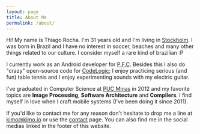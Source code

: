 ```yaml
---
layout: page
title: About Me
permalink: /about/
---
```


Hi! My name is Thiago Rocha. I'm 31 years old and I'm living in [Stockholm](https://en.wikipedia.org/wiki/Stockholm). I was born in Brazil and I have no interest in soccer, beaches and many other things related to our culture. I consider myself a rare kind of brazilian :P

I currently work as an Android developer for [P.F.C](https://getpfc.com/). Besides this I also do "crazy" open-source code for [CodeLogic](http://codelogic.me/); I enjoy practicing serious (and fun) table tennis and I enjoy experimenting sounds with my electric guitar.

I've graduated in Computer Science at [PUC Minas](http://www.pucminas.br/) in 2012 and my favorite topics are **Image Processing**, **Software Architecture** and **Compilers**. I find myself in love when I craft mobile systems (I've been doing it since 2011).

If you'd like to contact me for any reason don't hesitate to drop me a line at [kimo@kimo.io](mailto:kimo@kimo.io) or use the [contact]({{site.base_url}}/contact) page. You can also find me in the social medias linked in the footer of this website.

